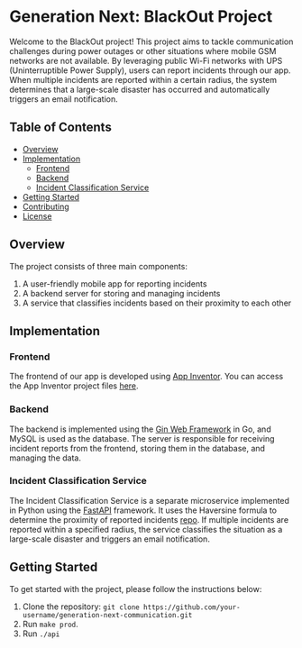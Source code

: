 #  Generation Next: BlackOut Project

Welcome to the BlackOut project! This project aims to tackle communication challenges during power outages or other situations where mobile GSM networks are not available. By leveraging public Wi-Fi networks with UPS (Uninterruptible Power Supply), users can report incidents through our app. When multiple incidents are reported within a certain radius, the system determines that a large-scale disaster has occurred and automatically triggers an email notification.

## Table of Contents

- [Overview](#overview)
- [Implementation](#implementation)
  - [Frontend](#frontend)
  - [Backend](#backend)
  - [Incident Classification Service](#incident-classification-service)
- [Getting Started](#getting-started)
- [Contributing](#contributing)
- [License](#license)

## Overview

The project consists of three main components:

1. A user-friendly mobile app for reporting incidents
2. A backend server for storing and managing incidents
3. A service that classifies incidents based on their proximity to each other

## Implementation

### Frontend

The frontend of our app is developed using [App Inventor](https://appinventor.mit.edu). You can access the App Inventor project files [here](https://mega.nz/file/lPJnEJQS#SHlIX1TRPDJamCv09sjcrANbnw3qH2EqbEWfVhHFZVA).

### Backend

The backend is implemented using the [Gin Web Framework](https://github.com/gin-gonic/gin) in Go, and MySQL is used as the database. The server is responsible for receiving incident reports from the frontend, storing them in the database, and managing the data.

### Incident Classification Service

The Incident Classification Service is a separate microservice implemented in Python using the [FastAPI](https://fastapi.tiangolo.com) framework. It uses the Haversine formula to determine the proximity of reported incidents [repo](https://github.com/avemoi/incident_clustering). If multiple incidents are reported within a specified radius, the service classifies the situation as a large-scale disaster and triggers an email notification.

## Getting Started

To get started with the project, please follow the instructions below:

1. Clone the repository: `git clone https://github.com/your-username/generation-next-communication.git`
2. Run `make prod`.
3. Run `./api`
